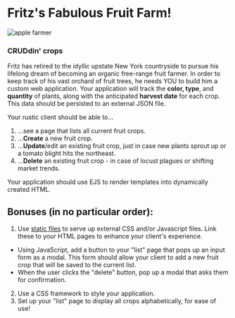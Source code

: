 # Fritz's Fabulous Fruit Farm!
![apple farmer](http://thumbs.dreamstime.com/x/apple-orchard-old-farmer-22714722.jpg)

### CRUDdin' crops

Fritz has retired to the idyllic upstate New York countryside to pursue his lifelong dream of becoming an organic free-range fruit farmer. In order to keep track of his vast orchard of fruit trees, he needs YOU to build him a custom web application. Your application will track the **color, type**, and **quantity** of plants, along with the anticipated **harvest date** for each crop. This data should be persisted to an external JSON file.

Your rustic client should be able to...

1. ...see a page that lists all current fruit crops.
2. ...**Create** a new fruit crop.
3. ...**Update**/edit an existing fruit crop, just in case new plants sprout up or a tomato blight hits the northeast.
4. ...**Delete** an existing fruit crop - in case of locust plagues or shifting market trends.

Your application should use EJS to render templates into dynamically created HTML.

## Bonuses (in no particular order):

1. Use [static files](http://expressjs.com/starter/static-files.html) to serve up external CSS and/or Javascript files. Link these to your HTML pages to enhance your client's experience.
  - Using JavaScript, add a button to your "list" page that pops up an input form as a modal. This form should allow your client to add a new fruit crop that will be saved to the current list.
  - When the user clicks the "delete" button, pop up a modal that asks them for confirmation.
2. Use a CSS framework to style your application.
3. Set up your "list" page to display all crops alphabetically, for ease of use!
